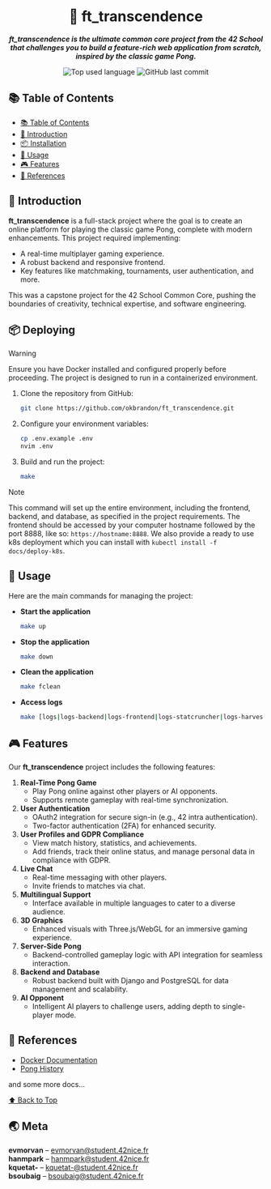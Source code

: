 <h1 align="center">🏓 ft_transcendence</h1>

<p align="center">
	<b><i>ft_transcendence is the ultimate common core project from the 42 School that challenges you to build a feature-rich web application from scratch, inspired by the classic game Pong.</i></b><br>
</p>

<p align="center">
	<img alt="Top used language" src="https://img.shields.io/github/languages/top/okbrandon/ft_transcendence?color=success"/>
	<img alt="GitHub last commit" src="https://img.shields.io/github/last-commit/okbrandon/ft_transcendence"/>
</p>

## 📚 Table of Contents

- [📚 Table of Contents](#-table-of-contents)
- [📣 Introduction](#-introduction)
- [📦 Installation](#-installation)
- [📝 Usage](#-usage)
- [🎮 Features](#-features)
- [📎 References](#-references)

## 📣 Introduction

**ft_transcendence** is a full-stack project where the goal is to create an online platform for playing the classic game Pong, complete with modern enhancements. This project required implementing:

- A real-time multiplayer gaming experience.
- A robust backend and responsive frontend.
- Key features like matchmaking, tournaments, user authentication, and more.

This was a capstone project for the 42 School Common Core, pushing the boundaries of creativity, technical expertise, and software engineering.

## 📦 Deploying

> [!WARNING]
> Ensure you have Docker installed and configured properly before proceeding. The project is designed to run in a containerized environment.

1. Clone the repository from GitHub:
   ```sh
   git clone https://github.com/okbrandon/ft_transcendence.git
   ```

2. Configure your environment variables:
   ```sh
   cp .env.example .env
   nvim .env
   ```

3. Build and run the project:
   ```sh
   make
   ```

> [!NOTE]
> This command will set up the entire environment, including the frontend, backend, and database, as specified in the project requirements.
> The frontend should be accessed by your computer hostname followed by the port 8888, like so: `https://hostname:8888`.
> We also provide a ready to use k8s deployment which you can install with `kubectl install -f docs/deploy-k8s`.

## 📝 Usage

Here are the main commands for managing the project:

- **Start the application**
  ```sh
  make up
  ```

- **Stop the application**
  ```sh
  make down
  ```

- **Clean the application**
  ```sh
  make fclean
  ```

- **Access logs**
  ```sh
  make [logs|logs-backend|logs-frontend|logs-statcruncher|logs-harvester|logs-postgres]
  ```

## 🎮 Features

Our **ft_transcendence** project includes the following features:

1. **Real-Time Pong Game**
   - Play Pong online against other players or AI opponents.
   - Supports remote gameplay with real-time synchronization.
2. **User Authentication**
   - OAuth2 integration for secure sign-in (e.g., 42 intra authentication).
   - Two-factor authentication (2FA) for enhanced security.
3. **User Profiles and GDPR Compliance**
   - View match history, statistics, and achievements.
   - Add friends, track their online status, and manage personal data in compliance with GDPR.
4. **Live Chat**
   - Real-time messaging with other players.
   - Invite friends to matches via chat.
5. **Multilingual Support**
   - Interface available in multiple languages to cater to a diverse audience.
6. **3D Graphics**
   - Enhanced visuals with Three.js/WebGL for an immersive gaming experience.
7. **Server-Side Pong**
   - Backend-controlled gameplay logic with API integration for seamless interaction.
8. **Backend and Database**
   - Robust backend built with Django and PostgreSQL for data management and scalability.
9. **AI Opponent**
   - Intelligent AI players to challenge users, adding depth to single-player mode.

## 📎 References

- [Docker Documentation](https://docs.docker.com/)
- [Pong History](https://en.wikipedia.org/wiki/Pong)

and some more docs...

[⬆ Back to Top](#-table-of-contents)

## 🌏 Meta

**evmorvan** – evmorvan@student.42nice.fr<br>
**hanmpark** – hanmpark@student.42nice.fr<br>
**kquetat-** – kquetat-@student.42nice.fr<br>
**bsoubaig** – bsoubaig@student.42nice.fr<br>
